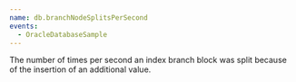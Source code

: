 ```yaml
---
name: db.branchNodeSplitsPerSecond
events:
  - OracleDatabaseSample
---
```


The number of times per second an index branch block was split because of the insertion of an additional value.